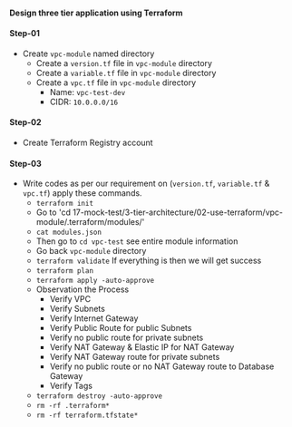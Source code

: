#### Design three tier application using Terraform

#### Step-01
- Create `vpc-module` named directory
  - Create a `version.tf` file in `vpc-module` directory
  - Create a `variable.tf` file in `vpc-module` directory
  - Create a `vpc.tf` file in `vpc-module` directory
    - Name: `vpc-test-dev`
    - CIDR: `10.0.0.0/16`

#### Step-02
- Create Terraform Registry account

#### Step-03
- Write codes as per our requirement on (`version.tf`, `variable.tf` & `vpc.tf`) apply these commands.
  - `terraform init`
  - Go to 'cd 17-mock-test/3-tier-architecture/02-use-terraform/vpc-module/.terraform/modules/'
  - `cat modules.json` 
  - Then go to `cd vpc-test` see entire module information
  - Go back `vpc-module` directory
  - `terraform validate` If everything is then we will get success
  - `terraform plan`
  - `terraform apply -auto-approve`
  - Observation the Process
    - Verify VPC
    - Verify Subnets
    - Verify Internet Gateway
    - Verify Public Route for public Subnets
    - Verify no public route for private subnets
    - Verify NAT Gateway & Elastic IP for NAT Gateway
    - Verify NAT Gateway route for private subnets
    - Verify no public route or no NAT Gateway route to Database Gateway
    - Verify Tags
  - `terraform destroy -auto-approve`
  - `rm -rf .terraform*`
  - `rm -rf terraform.tfstate*`

